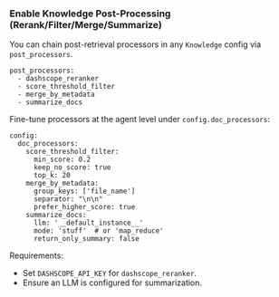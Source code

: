 ### Enable Knowledge Post-Processing (Rerank/Filter/Merge/Summarize)

You can chain post-retrieval processors in any `Knowledge` config via `post_processors`.

```
post_processors:
  - dashscope_reranker
  - score_threshold_filter
  - merge_by_metadata
  - summarize_docs
```

Fine-tune processors at the agent level under `config.doc_processors`:

```
config:
  doc_processors:
    score_threshold_filter:
      min_score: 0.2
      keep_no_score: true
      top_k: 20
    merge_by_metadata:
      group_keys: ['file_name']
      separator: "\n\n"
      prefer_higher_score: true
    summarize_docs:
      llm: '__default_instance__'
      mode: 'stuff'  # or 'map_reduce'
      return_only_summary: false
```

Requirements:
- Set `DASHSCOPE_API_KEY` for `dashscope_reranker`.
- Ensure an LLM is configured for summarization.